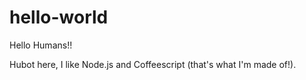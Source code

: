 # hello-world
Hello Humans!!

Hubot here, I like Node.js and Coffeescript (that's what I'm made of!).
